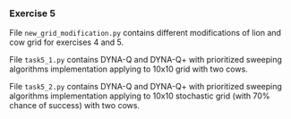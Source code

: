 ### Exercise 5

File `new_grid_modification.py` contains different modifications of lion and cow grid for exercises 4 and 5.

File `task5_1.py` contains DYNA-Q and DYNA-Q+ with prioritized sweeping algorithms implementation applying to 10x10 grid with two cows.

File `task5_2.py` contains DYNA-Q and DYNA-Q+ with prioritized sweeping algorithms implementation applying to 10x10 stochastic grid (with 70% chance of success) with two cows.
